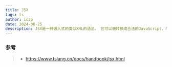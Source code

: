 ```yaml
---
title: JSX
tags: ts
author: iczp
date: 2024-06-25
description: JSX是一种嵌入式的类似XML的语法。 它可以被转换成合法的JavaScript，尽管转换的语义是依据不同的实现而定的。 JSX因React框架而流行，但也存在其它的实现。 TypeScript支持内嵌，类型检查以及将JSX直接编译为JavaScript。
---
```




### 参考

> - https://www.tslang.cn/docs/handbook/jsx.html

